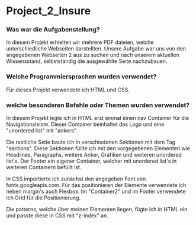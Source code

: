 # Project_2_Insure
### Was war die Aufgabenstellung?

In diesem Projekt erhielten wir mehrere PDF dateien, welche unterschiedliche Webseiten darstellten. 
Unsere Aufgabe war uns von den angegebenen Webseiten 2 aus zu suchen und nach unserem aktuellen Wissensstand, selbstständig die ausgewählte Seite nachzubauen.

### Welche Programmiersprachen wurden verwendet?

Für dieses Projekt verwendete ich HTML und CSS.

### welche besonderen Befehle oder Themen wurden verwendet?
In diesem Projekt legte ich in HTML erst einmal einen nav Container für die Navigationsleiste.
Dieser Container beinhaltet das Logo und eine "unordered list" mit "ankers".

Die restliche Seite baute ich in verschiedenen Sektionen mit dem Tag "sections".
Diese Sektionen füllte ich mit den vorgegebenen Elementen wie Headlines, Paragraphs, weitere Anker, Grafiken und weiteren unordered list's.
Der Footer ein eigener Container, welcher mit unordered list's in weiteren Containern befüllt ist.

In CSS importierte ich zunächst den angegeben Font von fonts.googleapis.com.
Für das positionieren der Elemente verwendete ich neben margin's auch Flexbox. Im "Container2" und im Footer verwendete ich Grid für die Positionierung.

Die patterns, welche über meinen Elementen liegen, fügte ich in HTML ein und passte diese in CSS mit "z-index" an.
